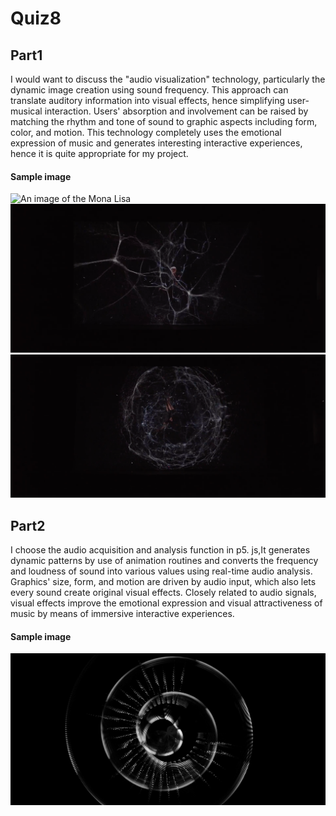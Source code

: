 # Quiz8

## Part1 
I would want to discuss the "audio visualization" technology, particularly the dynamic image creation using sound frequency. This approach can translate auditory information into visual effects, hence simplifying user-musical interaction. Users' absorption and involvement can be raised by matching the rhythm and tone of sound to graphic aspects including form, color, and motion. This technology completely uses the emotional expression of music and generates interesting interactive experiences, hence it is quite appropriate for my project.

#### Sample image
![An image of the Mona Lisa](images/1.jpg)
![An image of the Mona Lisa](images/2.jpg)
![An image of the Mona Lisa](images/3.jpg)

## Part2 
I choose the audio acquisition and analysis function in p5. js,It generates dynamic patterns by use of animation routines and converts the frequency and loudness of sound into various values using real-time audio analysis. Graphics' size, form, and motion are driven by audio input, which also lets every sound create original visual effects. Closely related to audio signals, visual effects improve the emotional expression and visual attractiveness of music by means of immersive interactive experiences.

#### Sample image
![An image of the Mona Lisa](images/4.jpg)